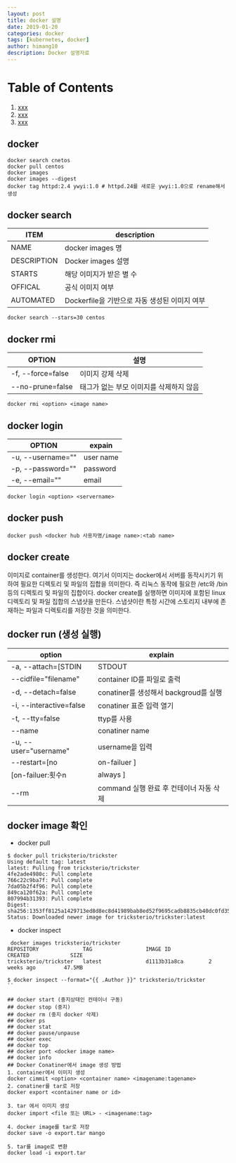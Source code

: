```yaml
---
layout: post
title: docker 설명
date: 2019-01-20
categories: docker
tags: [kubernetes, docker]
author: himang10
description: Docker 설명자료
---
```


# Table of Contents
1. [xxx](#xxx)
2. [xxx](#xxx)
3. [xxx](#xxx)

## docker 
```
docker search cnetos
docker pull centos
docker images
docker images --digest
docker tag httpd:2.4 ywyi:1.0 # httpd.24를 새로운 ywyi:1.0으로 rename해서 생성
```

## docker search 
ITEM         | description
-------------|--------------------------
NAME         | docker images 명
DESCRIPTION  | Docker images 설명
STARTS       | 해당 이미지가 받은 별 수
OFFICAL      | 공식 이미지 여부
AUTOMATED    | Dockerfile을 기반으로 자동 생성된 이미지 여부

```
docker search --stars=30 centos
```
## docker rmi
OPTION            | 설명
------------------|---------------------
-f, --force=false | 이미지 강제 삭제
--no-prune=false  | 태그가 없는 부모 이미지를 삭제하지 않음

```
docker rmi <option> <image name>
```

## docker login
OPTION            | expain
------------------|-------------------------
-u, --username="" | user name
-p, --password="" | password
-e, --email=""    | email

```
docker login <option> <servername>
```

## docker push
```
docker push <docker hub 사용자명/image name>:<tab name>
```

## docker create
이미지로 container를 생성한다. 여기서 이미지는  docker에서 서버를 동작시키기 위하여 필요한 디렉토리 및 파일의 집합을 의미한다. 즉 리눅스 동작에 필요한 /etc와 /bin 등의 디렉토리 및 파일의 집합이다.
docker create를 실행하면 이미지에 포함된 linux 디렉토리 및 파일 집합의 스냅샷을 만든다. 스냅샷이란 특정 시간에 스토리지 내부에 존재하는 파일과 디렉토리를 저장한 것을 의미한다.

## docker run (생성 실행)
option                             | explain
-----------------------------------|-----------------------------
-a, --attach=[STDIN|STDOUT|STDERR] | 표준 입출력에러를 연결
--cidfile="filename"               | container ID를 파일로 출력
-d, --detach=false                 | conatiner를 생성해서 backgroud를 실행
-i, --interactive=false            | conatiner 표준 입력 열기
-t, --tty=false                    | ttyp를 사용
--name                             | conatiner name
-u, --user="username"              | username을 입력
--restart=[no | on-failuer ]       |
  [on-failuer:횟수n | always ]      |
--rm                               | command 실행 완료 후 컨테이너 자동 삭제

## docker image 확인
* docker pull
```
$ docker pull tricksterio/trickster
Using default tag: latest
latest: Pulling from tricksterio/trickster
4fe2ade4980c: Pull complete
766c22c9ba7f: Pull complete
7da05b2f4f96: Pull complete
849ca120f62a: Pull complete
807994b31393: Pull complete
Digest: sha256:1353ff8125a1429713ed8d8ec8d41989bab8ed52f9695cadb8835cb40dc0fd35
Status: Downloaded newer image for tricksterio/trickster:latest
```
* docker inspect
```
 docker images tricksterio/trickster
REPOSITORY              TAG                 IMAGE ID            CREATED             SIZE
tricksterio/trickster   latest              d1113b31a8ca        2 weeks ago         47.5MB

$ docker inspect --format="{{ .Author }}" tricksterio/trickster
``

## docker start (중지상태인 컨테이너 구동)
## docker stop (중지)
## docker rm (중지 docker 삭제)
## docker ps
## docker stat
## docker pause/unpause
## docker exec 
## docker top
## docker port <docker image name>
## docker info
## Docker Conatiner에서 image 생성 방법
1. container에서 이미지 생성
docker cimmit <option> <container name> <imagename:tagename>
2. conatiner를 tar로 저장
docker export <container name or id>

3. tar 에서 이미지 생성 
docker import <file 또는 URL> - <imagename:tag>

4. docker image를 tar로 저장
docker save -o export.tar mango

5. tar를 image로 변환
docker load -i export.tar

